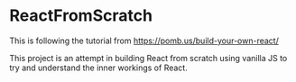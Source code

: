 # ReactFromScratch

This is following the tutorial from https://pomb.us/build-your-own-react/

This project is an attempt in building React from scratch using vanilla JS to try and understand the inner workings of React.
